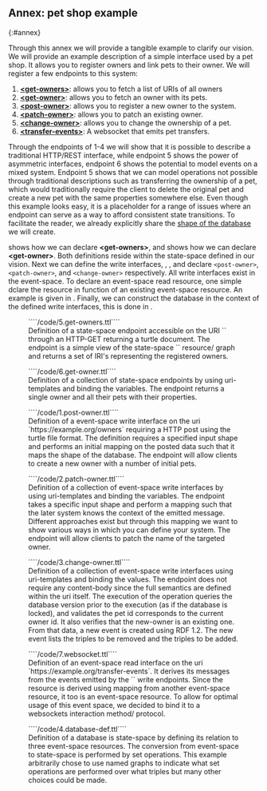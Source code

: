 ## Annex: pet shop example
{:#annex}

Through this annex we will provide a tangible example to clarify our vision.
We will provide an example description of a simple interface used by a pet shop.
It allows you to register owners and link pets to their owner.
We will register a few endpoints to this system:

1. [**\<get-owners\>**](#5.get-owners): allows you to fetch a list of URIs of all owners
2. [**\<get-owner\>**](#6.get-owner): allows you to fetch an owner with its pets.
3. [**\<post-owner\>**](#1.post-owner): allows you to register a new owner to the system.
4. [**\<patch-owner\>**](#2.patch-owner): allows you to patch an existing owner.
5. [**\<change-owner\>**](#3.change-owner): allows you to change the ownership of a pet.
6. [**\<transfer-events\>**](#7.websocket): A websocket that emits pet transfers.

Through the endpoints of 1-4 we will show that it is possible to describe a traditional HTTP/REST interface,
while endpoint 5 shows the power of asymmetric interfaces,
endpoint 6 shows the potential to model events on a mixed system.
Endpoint 5 shows that we can model operations not possible through traditional descriptions such as transferring the ownership of a pet,
which would traditionally require the client to delete the original pet and create a new pet with the same properties somewhere else.
Even though this example looks easy,
it is a placeholder for a range of issues where an endpoint can serve as a way to afford consistent state transitions.
To facilitate the reader, we already explicitly share the [shape of the database](https://rdfshape.weso.es/link/17478219300) we will create.

<!--
```shex
prefix xsd: <http://www.w3.org/2001/XMLSchema#> 
prefix ex: <http://example.org/>
<owner-shape> {
  a  [ex:owner];
  ex:name xsd:string;
  ex:pet @<pet-shape>+;
}
  
<pet-shape> {
  a [ex:pet] ;
  ex:name xsd:string ;
  ex:age xsd:positiveInteger ;
}
```
-->

[](#5.get-owners) shows how we can declare **\<get-owners\>**,
and [](6.get-owner) shows how we can declare **\<get-owner\>**.
Both definitions reside within the state-space defined in our vision.
Next we can define the write interfaces, [](#1.post-owner), [](#2.patch-owner), and [](#3.change-owner)
declare `<post-owner>`, `<patch-owner>`, and `<change-owner>` respectively.
All write interfaces exist in the event-space.
To declare an event-space read resource, one simple dclare the resource in function of an existing event-space resource.
An example is given in [](#7.websocket).
Finally, we can construct the database in the context of the defined write interfaces,
this is done in [](#4.database-def).

<figure id="5.get-owners" class="listing">
````/code/5.get-owners.ttl````
<figcaption markdown="block">
Definition of a state-space endpoint accessible on the URI `<http://example.org/owners>` through an HTTP-GET returning a turtle document.
The endpoint is a simple view of the state-space `<database>` resource/ graph and returns a set of IRI's representing the registered owners.
</figcaption>
</figure>

<figure id="6.get-owner" class="listing">
````/code/6.get-owner.ttl````
<figcaption markdown="block">
Definition of a collection of state-space endpoints by using uri-templates and binding the variables.
The endpoint returns a single owner and all their pets with their properties.
</figcaption>
</figure>


<figure id="1.post-owner" class="listing">
````/code/1.post-owner.ttl````
<figcaption markdown="block">
Definition of a event-space write interface on the uri `https://example.org/owners` requiring a HTTP post using the turtle file format.
The definition requires a specified input shape and performs an initial mapping on the posted data such that it maps the shape of the database.
The endpoint will allow clients to create a new owner with a number of initial pets.
</figcaption>
</figure>

<figure id="2.patch-owner" class="listing">
````/code/2.patch-owner.ttl````
<figcaption markdown="block">
Definition of a collection of event-space write interfaces by using uri-templates and binding the variables.
The endpoint takes a specific input shape and perform a mapping such that the later system knows the context of the emitted message.
Different approaches exist but through this mapping we want to show various ways in which you can define your system.
The endpoint will allow clients to patch the name of the targeted owner.
</figcaption>
</figure>

<figure id="3.change-owner" class="listing">
````/code/3.change-owner.ttl````
<figcaption markdown="block">
Definition of a collection of event-space write interfaces using uri-templates and binding the values.
The endpoint does not require any content-body since the full semantics are defined within the uri itself.
The execution of the operation queries the database version prior to the execution (as if the database is locked),
and validates the pet id corresponds to the current owner id. It also verifies that the new-owner is an existing one.
From that data, a new event is created using RDF 1.2. The new event lists the triples to be removed and the triples to be added. 
</figcaption>
</figure>

<figure id="7.websocket" class="listing">
````/code/7.websocket.ttl````
<figcaption markdown="block">
Definition of an event-space read interface on the uri `https://example.org/transfer-events`.
It derives its messages from the events emitted by the `<change-owners>` write endpoints.
Since the resource is derived using mapping from another event-space resource, it too is an event-space resource.
To allow for optimal usage of this event space, we decided to bind it to a websockets interaction method/ protocol.
</figcaption>
</figure>

<figure id="4.database-def" class="listing">
````/code/4.database-def.ttl````
<figcaption markdown="block">
Definition of a database is state-space by defining its relation to three event-space resources.
The conversion from event-space to state-space is performed by set operations.
This example arbitrarily chose to use named graphs to indicate what set operations are performed over what triples but many other choices could be made.
</figcaption>
</figure>


